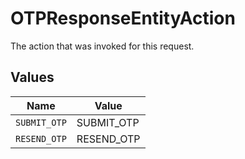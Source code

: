 # OTPResponseEntityAction

The action that was invoked for this request.


## Values

| Name         | Value        |
| ------------ | ------------ |
| `SUBMIT_OTP` | SUBMIT_OTP   |
| `RESEND_OTP` | RESEND_OTP   |